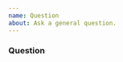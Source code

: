 ```yaml
---
name: Question
about: Ask a general question.
---
```

<!--- Use this template for general questions. For bug reports or feature requests, please use those templates -->
### Question
<!--- Insert your question here. Please provide as much detail as possible. -->
